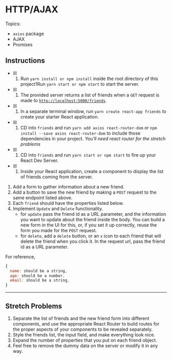 <!-- prettier-ignore-start -->

# HTTP/AJAX

Topics:

* `axios` package
* AJAX
* Promises

## Instructions

- [X] 1.  Run `yarn install or npm install` inside the root directory of this project1Run `yarn start or npm start` to start the server.
- [X] 1.  The provided server returns a list of friends when a `GET` request is made to [`http://localhost:5000/friends`](http://localhost:5000/friends).
- [X] 1.  In a separate terminal window, run `yarn create react-app friends` to create your starter React application.
- [X] 1.  CD into `friends` and run `yarn add axios react-router-dom` or `npm install --save axios react-router-dom` to include those dependencies in your project. _You'll need react router for the stretch problems_
- [X] 1.  CD into `friends` and run `yarn start or npm start` to fire up your React Dev Server.
- [X] 1.  Inside your React application, create a component to display the list of friends coming from the server.
1.  Add a form to gather information about a new friend.
1.  Add a button to save the new friend by making a `POST` request to the same endpoint listed above.
1.  Each `friend` should have the properties listed below.
1.  Implement `Update` and `Delete` functionality.
    * for `update` pass the friend id as a URL parameter, and the information you want to update about the friend inside the body. You can build a new form in the UI for this, or, if you set it up correctly, reuse the form you made for the `POST` request.
    * for `delete`, add a `delete` button, or an `x` icon to each friend that will delete the friend when you click it. In the request url, pass the friend id as a URL parameter.

For reference, 
```js
{
  name: should be a string,
  age: should be a number,
  email: should be a string,
}
```

---

## Stretch Problems

1.  Separate the list of friends and the new friend form into different components, and use the appropriate React Router to build routes for the proper aspects of your components to be revealed separately.
1.  Style the friends list, the input field, and make everything look nice.
1.  Expand the number of properties that you put on each friend object.
1.  Feel free to remove the dummy data on the server or modify it in any way.

<!-- prettier-ignore-end -->
